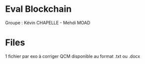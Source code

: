 # Eval Blockchain

Groupe : Kévin CHAPELLE - Mehdi MOAD


# Files

1 fichier par exo à corriger
QCM disponible au format .txt ou .docx